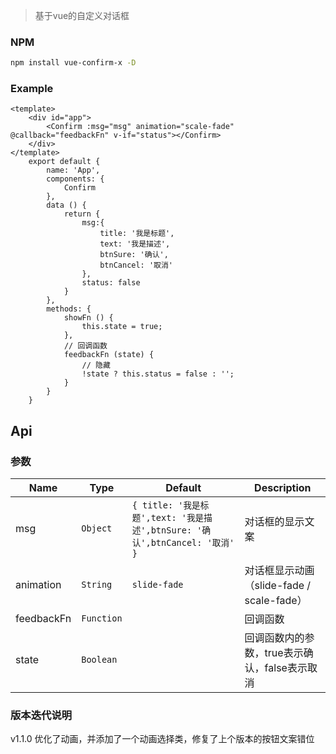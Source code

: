 > 基于vue的自定义对话框

### NPM

``` bash
npm install vue-confirm-x -D
```
### Example

```
<template>
    <div id="app">
        <Confirm :msg="msg" animation="scale-fade" @callback="feedbackFn" v-if="status"></Confirm>
    </div>
</template>
    export default {
        name: 'App',
        components: {
            Confirm
        },
        data () {
            return {
                msg:{
                    title: '我是标题',
                    text: '我是描述',
                    btnSure: '确认',
                    btnCancel: '取消'
                },
                status: false
            }
        },
        methods: {
            showFn () {
                this.state = true;
            },
            // 回调函数
            feedbackFn (state) {
                // 隐藏
                !state ? this.status = false : '';
            }
        }
    }

```
## Api
### 参数
| Name                 | Type      | Default      | Description                                                        |
|----------------------|-----------|--------------|--------------------------------------------------------------------|
| msg                  | `Object`  | `{ title: '我是标题',text: '我是描述',btnSure: '确认',btnCancel: '取消' }`                   | 对话框的显示文案 |
| animation            | `String`  | `slide-fade`  | 对话框显示动画（slide-fade / scale-fade）        |
| feedbackFn           | `Function`|               | 回调函数       |
| state                | `Boolean` |               | 回调函数内的参数，true表示确认，false表示取消 |

### 版本迭代说明

v1.1.0 优化了动画，并添加了一个动画选择类，修复了上个版本的按钮文案错位
